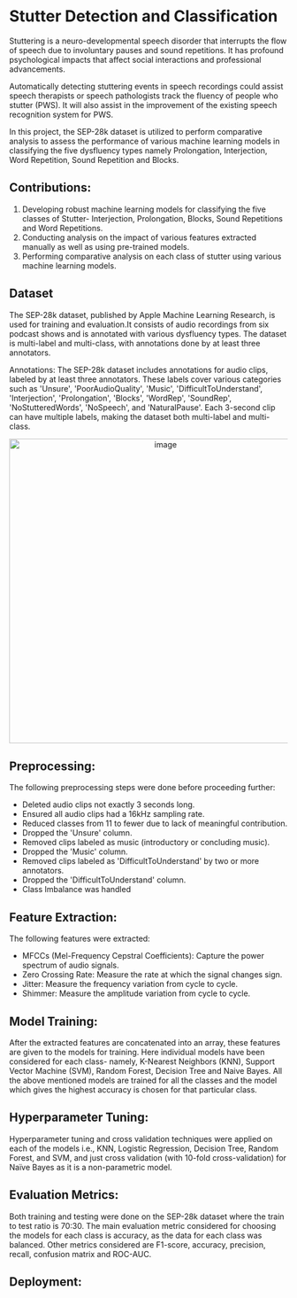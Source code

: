 # Stutter Detection and Classification

Stuttering is a neuro-developmental speech disorder that interrupts the flow of speech due to involuntary pauses and sound repetitions. It has profound psychological impacts that affect social interactions and professional advancements. 

Automatically detecting stuttering events in speech recordings could assist speech therapists or speech pathologists track the fluency of people who stutter (PWS). It will also assist in the improvement of the existing speech recognition system for PWS. 

In this project, the SEP-28k dataset is utilized to perform comparative analysis to assess the performance of various machine learning models in classifying the five dysfluency types namely Prolongation, Interjection, Word Repetition, Sound Repetition and Blocks.

## Contributions:

 1. Developing robust machine learning models for classifying the five classes of Stutter- Interjection, Prolongation, Blocks, Sound Repetitions and Word Repetitions.
 2. Conducting analysis on the impact of various features extracted manually as well as using pre-trained models.
 3. Performing comparative analysis on each class of stutter using various machine learning models.

## Dataset
The SEP-28k dataset, published by Apple Machine Learning Research, is used for training and evaluation.It consists of audio recordings from six podcast shows and is annotated with various dysfluency types. The dataset is multi-label and multi-class, with annotations done by at least three annotators.

Annotations: The SEP-28k dataset includes annotations for audio clips, labeled by at least three annotators. These labels cover various categories such as 'Unsure', 'PoorAudioQuality', 'Music', 'DifficultToUnderstand', 'Interjection', 'Prolongation', 'Blocks', 'WordRep', 'SoundRep', 'NoStutteredWords', 'NoSpeech', and 'NaturalPause'. Each 3-second clip can have multiple labels, making the dataset both multi-label and multi-class. 

<p align="center">
    <img width="550" alt="image" src="https://github.com/Ramitha-V/Stutter-Detection-and-Classification/assets/162662008/bd132e26-b6da-4016-a542-19843db8c81a">
</p>

## Preprocessing:
The following preprocessing steps were done before proceeding further:
- Deleted audio clips not exactly 3 seconds long.
- Ensured all audio clips had a 16kHz sampling rate.
- Reduced classes from 11 to fewer due to lack of meaningful contribution.
- Dropped the 'Unsure' column.
- Removed clips labeled as music (introductory or concluding music).
- Dropped the 'Music' column.
- Removed clips labeled as 'DifficultToUnderstand' by two or more annotators.
- Dropped the 'DifficultToUnderstand' column.
- Class Imbalance was handled

## Feature Extraction:
The following features were extracted:
- MFCCs (Mel-Frequency Cepstral Coefficients): Capture the power spectrum of audio signals.
- Zero Crossing Rate: Measure the rate at which the signal changes sign.
- Jitter: Measure the frequency variation from cycle to cycle.
- Shimmer: Measure the amplitude variation from cycle to cycle.

## Model Training:
 After the extracted features are concatenated into an array, these features are given to the  models for training. Here individual models have been considered for each class- namely, K-Nearest Neighbors (KNN), Support Vector Machine (SVM), Random Forest, Decision Tree and Naive Bayes. All the above mentioned models are trained for all the classes and the model which gives the highest accuracy is chosen for that particular class.

 ## Hyperparameter Tuning:
 Hyperparameter tuning and cross validation techniques were applied on each of the models i.e., KNN, Logistic Regression, Decision Tree, Random Forest, and SVM, and just cross validation (with 10-fold cross-validation) for Naïve Bayes as it is a non-parametric model.

## Evaluation Metrics:
Both training and testing were done on the SEP-28k dataset where the train to test ratio is 70:30. The main evaluation metric considered for choosing the models for each class is accuracy, as the data for each class was balanced. Other metrics considered are F1-score, accuracy, precision, recall, confusion matrix and ROC-AUC.

## Deployment:
